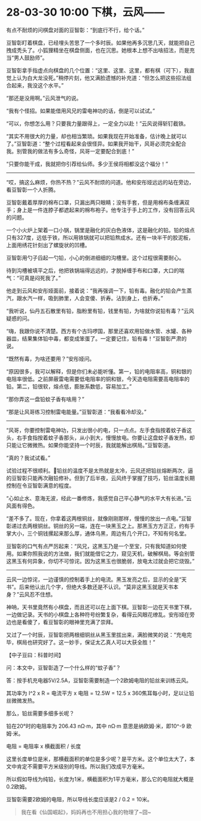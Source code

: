 # 28-03-30 10:00 下棋，云风——

有点不耐烦的问棋盘对面的豆智彰：“到底行不行，给个话。”

豆智彰盯着棋盘，已经埋头苦思了一个多时辰。如果他再多沉思几天，就能把自己拽成秃头了。小狐狸精坐在棋盘侧面，也在沉思。她根本上想不出啥招法，而是充当“男人鼓励师”。

豆智彰拿手指虚点向棋盘的几个位置：“这里、这里、这里，都有棋（可下），我直觉上认为白大龙没死。”稍停片刻，他又满脸遗憾的补充道：“但怎么把这些招法组合起来，我没这个水平。”

“那还是没用啊。”云风泄气的说。

“我有个怪招。如果能借用风兄的雷电神功的话，倒是可以试试。”

“可以，你想怎么用？只要我力量跟得上，一定全力以赴！”云风说得斩钉截铁。

“其实不用很大的力量，却也相当繁琐。如果我现在开始准备，估计晚上就可以了。”豆智彰道：“整个过程看起来会很怪异。如果我开始干，风哥必须完全配合我。别管我的做法有多么奇怪，风哥一定要配合到底！”

“只要你能干成，我就把你引荐给仙师。多少王侯将相都没这个福分！”

***

“哎，搞这么麻烦，你热不热？”云风不耐烦的问道。他和安彤娅远远的站在旁边，看豆智彰一个人折腾。

豆智彰戴着厚厚的棉布口罩，只漏出两只眼睛；没有手套，但是用棉布条缠满双手；身上是一件连脖子都遮起来的棉布袍子。他专注于手上的工作，没有回答云风的问题。

一个小火炉上架着一口小锅，锅里是融化的灰白色液体，这是融化的铅。铅的熔点只有327度，远低于铁，所以用铁锅就可以把铅熬成水。还有一块半干的胶泥板，上面用绣花针刻出了螺旋状的凹槽。

豆智彰用勺子舀起一勺铅，小心的倒进细细的沟槽里。这个过程很需要耐心。

待到沟槽被填平之后，他把铁锅端得远远的，才脱掉缠手布和口罩，大口的喘气：“可真是闷死我了。”

他走到云风和安彤娅面前，接着说：“我再强调一下，铅有毒。融化的铅会产生蒸汽，跟水汽一样，吸到肺里，人会变傻、折寿。沾到身上，也折寿。”

“我听说，仙丹五石散里有铅，脂粉里有铅，钱里有铅，为啥就你说铅有毒？”云风疑惑的问。

“嗨，我跟你说不清楚。西方有个古玛啰国，那里还喜欢用铅做水管、水罐、各种器皿，结果集体铅中毒，都变成笨蛋了。一定要记住，铅有毒！”豆智彰严肃的说。

“既然有毒，为啥还要用？”安彤娅问。

“原因很多，我可以解释，但是你们未必能听懂。第一，铅的电阻率高，铜和银的电阻率很低。之前屏蔽雷电需要低电阻率的铜和银，今天造电阻需要高电阻率的铅。第二，铅很软，熔点低，膨胀系数低，容易加工。”



“那你弄这一盘铅蚊子香有啥用？”

“那是让风哥练习控制雷电能量。”豆智彰道：“我看看冷却没。”

***

“风哥，你要控制雷电神功，只发出很小的电，只一点点。左手食指按着蚊子香这头，右手食指按着蚊子香那头，从小到大，慢慢放电。你要让这盘蚊子香发热，却只能让它微微热。如果你能坚持一个时辰，我就能解出棋局。”豆智彰道。

“真的？我试试看。”

试验过程不很顺利。铅丝的温度不是太热就是太冷，云风还把铅丝熔断两次，逼的豆智彰只能再次融铅修补。但到了后半夜，云风终于掌握了技巧，铅丝温度长期控制在令豆智彰满意的程度。

“心如止水、意海无波，经此一番修炼，我感觉自己平心静气的水平大有长进。”云风面有得色。

“差不多了。现在，你拿着这两根铜丝，就像刚刚那样，慢慢的放出一点电。”豆智彰递过去两根铜丝。铜丝的另一端，连在一块黑玉之上。那黑玉方方正正，约有手掌大小，三个铜钱摞起来那么厚，通体乌黑，周边有几个开口，不知有何名堂。

豆智彰的口气有点严厉起来：“风兄，这黑玉乃是一个至宝，只有我知道如何使用。如果你照我说的方法做，我们就能借它之力，窥见天机，破解棋局。等会别管这黑玉有何异象，你切不可惊诧。因为这黑玉也很脆弱，放电太过就会把它烧毁。”

***

云风一边惊诧，一边谨慎的控制着手上的电流。黑玉发亮之后，显示的全是“天书”。后来他认出几个字，但绝大多数还是不认识。“莫非这黑玉就是天书本身？”云风忍不住想。

神呐，天书里竟然有小棋盘，而且还可以在上面下棋。豆智彰一边在天书里下棋，一边做记录。天书的小棋盘上各种符号纷繁复杂，看得云风眼花缭乱。安彤娅在旁边也是看傻了，看豆智彰的眼神里充满了崇拜。

又过了一个时辰，豆智彰把两根细铜丝从黑玉里拔出来，满脸微笑的说：“充电完毕，棋局也研究好了。这一妙手，保证太乙真人可以大获全胜！”

【中子豆曰：科普时间】

问：本文中，豆智彰造了一个什么样的“蚊子香”？

答：按手机充电器5V/2.5A，豆智彰需要制造一个2欧姆电阻的铅丝来训练云风。

其功率为 I^2 x R = 电流平方 x 电阻 = 12.5W = 12.5 x 360焦耳每小时，足以让铅丝微微发热。

那么，铅丝需要多细多长呢？

铅在20°时的电阻率为 206.43 nΩ·m，其中 nΩ·m 意思是纳欧姆·米，即10^-9 欧姆·米。

电阻 = 电阻率 x 横截面积 / 长度

这里长度单位是米，那横截面积的单位是多少呢？是平方米。这个单位太大了，本文中肯定不需要平方米级别的导线。所以我们改成平方毫米。

所以假如导线为纯铅，长度为1米，横截面积为1平方毫米，那么它的电阻就大概是0.2欧姆。

豆智彰需要2欧姆的电阻，所以导线长度应该是2 / 0.2 = 10米。

> 我在看《仙国崛起》，妈妈再也不用担心我的物理了~囧~